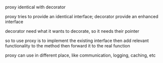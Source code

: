 proxy identical with decorator

proxy tries to provide an identical interface;
decorator provide an enhanced interface

decorator need what it wants to decorate, so it needs their pointer 

so to use proxy is to implement the existing interface then add relevant functionality to the method then forward it to the real function

proxy can use in different place, like communication, logging, caching, etc

